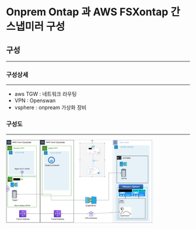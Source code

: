 Onprem Ontap 과 AWS FSXontap 간 스냅미러 구성
============================================
## 구성
---
### 구성상세
---
- aws TGW : 네트워크 라우팅
- VPN : Openswan
- vsphere : onpream 가상화 장비


### 구성도
---

<img width="80%" height="80%" src="../images/Snap mirror_conf_between_fsxontap_and_ontap.png">